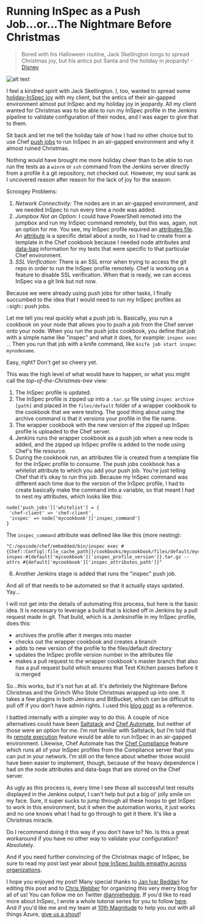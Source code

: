 # Running InSpec as a Push Job...or...The Nightmare Before Christmas

> Bored with his Halloween routine, Jack Skellington longs to spread Christmas joy, but his antics put Santa and the holiday in jeopardy! - [Disney](http://movies.disney.com/the-nightmare-before-christmas)

![alt text](https://gph.is/2daERPp)

I feel a kindred spirit with Jack Skellington. I, too, wanted to spread some [holiday-InSpec joy](http://sysadvent.blogspot.com/2016/12/day-3-building-empathy-devopsec-story.html) with my client, but the antics of their air-gapped environment almost put InSpec and my holiday joy in jeopardy. All my client wanted for Christmas was to be able to run my InSpec profile in the Jenkins pipeline to validate configuration of their nodes, and I was eager to give that to them.

Sit back and let me tell the holiday tale of how I had no other choice but to use Chef [push jobs](http://sysadvent.blogspot.com/2013/12/day-9-getting-pushy-with-chef.html) to run InSpec in an air-gapped environment and why it almost ruined Christmas.

Nothing would have brought me more holiday cheer than to be able to run run the tests as a `winrm` or `ssh` command from the Jenkins server directly from a profile it a git repository, not checked out. However, my soul sank as I uncovered reason after reason for the lack of joy for the season:

Scroogey Problems:
1) _Network Connectivity:_ The nodes are in an air-gapped environment, and we needed InSpec to run every time a node was added.
2) _Jumpbox Not an Option:_ I could have PowerShell remoted into the jumpbox and run my InSpec command remotely, but this was, again, not an option for me. You see, my InSpec profile required an [attributes file](http://www.anniehedgie.com/inspec-basics-10). An [attribute](https://docs.chef.io/attributes.html) is a specific detail about a node, so I had to create from a template in the Chef cookbook because I needed node attributes and [data-bag](https://docs.chef.io/data_bags.html) information for my tests that were specific to that particular Chef environment.
3) _SSL Verification:_ There is an SSL error when trying to access the git repo in order to run the InSpec profile remotely. Chef is working on a feature to disable SSL verification. When that is ready, we can access InSpec via a git link but not now.

Because we were already using push jobs for other tasks, I finally succumbed to the idea that I would need to run my InSpec profiles as ::sigh:: push jobs.

Let me tell you real quickly what a push job is. Basically, you run a cookbook on your node that allows you to push a job from the Chef server onto your node. When you run the push jobs cookbook, you define that job with a simple name like "inspec" and what it does, for example: `inspec exec .`. Then you run that job with a knife command, like `knife job start inspec mynodename`.

Easy, right? Don't get so cheery yet.

This was the high level of what would have to happen, or what you might call the _top-of-the-Christmas-tree_ view:
1) The InSpec profile is updated.
2) The InSpec profile is zipped up into a `.tar.gz` file using `inspec archive [path]` and placed in the `files/default` folder of a wrapper cookbook to the cookbook that we were testing. The good thing about using the archive command is that it versions your profile in the file name.
3) The wrapper cookbook with the new version of the zipped up InSpec profile is uploaded to the Chef server.
4) Jenkins runs the wrapper cookbook as a push job when a new node is added, and the zipped up InSpec profile is added to the node using Chef's file resource.
5) During the cookbook run, an attributes file is created from a template file for the InSpec profile to consume. The push jobs cookbook has a whitelist attribute to which you add your push job. You’re just telling Chef that it’s okay to run this job. Because my InSpec command was different each time due to the version of the InSpec profile, I had to create basically make the command into a variable, so that meant I had to nest my attributes, which looks like this:
```
node['push_jobs']['whitelist'] = {
 'chef-client' => 'chef-client',
 'inspec' => node['mycookbook']['inspec_command']
}
```
The `inspec_command` attribute was defined like like this (more nesting):
```
"C:/opscode/chef/embedded/bin/inspec exec #{Chef::Config[:file_cache_path]}/cookbooks/mycookbook/files/default/mycookbook-inspec-#{default['mycookbook']['inspec_profile_version']}.tar.gz --attrs #{default['mycookbook']['inspec_attributes_path']}"
```
6) Another Jenkins stage is added that runs the "inspec" push job.

And all of that needs to be automated so that it actually stays updated. Yay...

I will not get into the details of automating this process, but here is the basic idea. It is necessary to leverage a build that is kicked off in Jenkins by a pull request made in git. That build, which is a Jenksinsfile in my InSpec profile, does this:
- archives the profile after it merges into master
- checks out the wrapper cookbook and creates a branch
- adds to new version of the profile to the files/default directory
- updates the InSpec profile version number in the attributes file
- makes a pull request to the wrapper cookbook's master branch that also has a pull request build which ensures that Test Kitchen passes before it is merged

So...this works, but it's not fun at all. It's definitely the Nightmare Before Christmas and the Grinch Who Stole Christmas wrapped up into one. It takes a few plugins in both Jenkins and BitBucket, which can be difficult to pull off if you don’t have admin rights. I used this [blog post](http://hedge-ops.com/cookbook-pipeline-with-jenkinsfile/) as a reference. 

I battled internally with a simpler way to do this. A couple of nice alternatives could have been [Saltstack](https://saltstack.com/) and [Chef Automate](https://docs.chef.io/chef_automate.html), but neither of those were an option for me. I’m not familiar with Saltstack, but I’m told that its [remote execution](https://saltstack.com/remote-execution/) feature would be able to run InSpec in an air-gapped environment. Likewise, Chef Automate has the [Chef Compliance](https://www.chef.io/automate/#automate-compliance) feature which runs all of your InSpec profiles from the Compliance server that you can put in your network. I’m still on the fence about whether those would have been easier to implement, though, because of the heavy dependence I had on the node attributes and data-bags that are stored on the Chef server.

As ugly as this process is, every time I see those all successful test results displayed in the Jenkins output, I can't help but put a big ol' jolly smile on my face. Sure, it super sucks to jump through all these hoops to get InSpec to work in this environment, but it when the automation works, it just works and no one knows what I had to go through to get it there. It's like a Christmas miracle.

Do I recommend doing it this way if you don't have to? No. Is this a great workaround if you have no other way to validate your configuration? Absolutely.

And if you need further convincing of the Christmas magic of InSpec, be sure to read my post last year about [how InSpec builds empathy across organizations](http://sysadvent.blogspot.com/2016/12/day-3-building-empathy-devopsec-story.html).

I hope you enjoyed my post! Many special thanks to [Jan Ivar Beddari](https://twitter.com/beddari) for editing this post and to [Chris Webber](https://twitter.com/cwebber) for organizing this very merry blog for all of us! You can follow me on Twitter [@anniehedgie](https://twitter.com/anniehedgie). If you'd like to read more about InSpec, I wrote a whole tutorial series for you to follow [here](http://www.anniehedgie.com/inspec/). And if you'd like me and my team at [10th Magnitude](https://www.10thmagnitude.com/contact/) to help you out with all things Azure, [give us a shout](https://www.10thmagnitude.com/contact/)!
